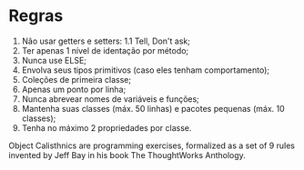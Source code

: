 # Regras

1. Nâo usar getters e setters:
    1.1 Tell, Don't ask;
2. Ter apenas 1 nível de identação por método;
3. Nunca use ELSE;
4. Envolva seus tipos primitivos (caso eles tenham comportamento);
5. Coleções de primeira classe;
6. Apenas um ponto por linha;
7. Nunca abrevear nomes de variáveis e funções;
8. Mantenha suas classes (máx. 50 linhas) e pacotes pequenas (máx. 10 classes);
9. Tenha no máximo 2 propriedades por classe.

Object Calisthnics are programming exercises, formalized as a set of 9 rules
invented by Jeff Bay in his book The ThoughtWorks Anthology.